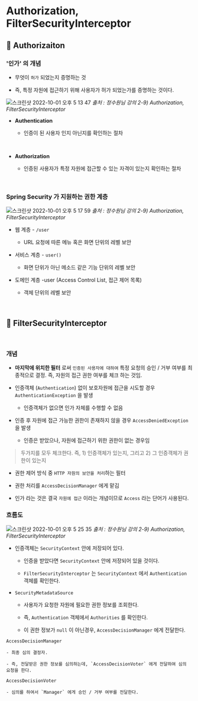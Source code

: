 # Authorization, FilterSecurityInterceptor


## 🍎 Authorizaiton

### '인가' 의 개념

- 무엇이 `허가` 되었는지 증명하는 것

- 즉, 특정 자원에 접근하기 위해 사용자가 허가 되었는가를 증명하는 것이다.

![스크린샷 2022-10-01 오후 5 13 47](https://user-images.githubusercontent.com/74750901/193401504-580baf7d-a3d6-4411-9fd5-bce6b6ac415f.png)
<i>출처 : 정수원님 강의 2-9) Authorization, FilterSecurityInterceptor </i>

- <strong>Authentication</strong>

    - 인증이 된 사용자 인지 아닌지를 확인하는 절차

<br>

- <strong>Authorization</strong>

    - 인증된 사용자가 특정 자원에 접근할 수 있는 자격이 있는지 확인하는 절차

<br>

### Spring Security 가 지원하는 권한 계층

![스크린샷 2022-10-01 오후 5 17 59](https://user-images.githubusercontent.com/74750901/193401510-a34e8327-75c2-4f11-9c54-fdb4dc77535b.png)
<i>출처 : 정수원님 강의 2-9) Authorization, FilterSecurityInterceptor </i>

- 웹 계층 - `/user`

    - URL 요청에 따른 메뉴 혹은 화면 단위의 레벨 보안

- 서비스 계층 - `user()`

    - 화면 단위가 아닌 메소드 같은 기능 단위의 레벨 보안


- 도메인 계층 -user (Access Control List, 접근 제어 목록) 

    - 객체 단위의 레벨 보안

<br>
 
## 🍉 FilterSecurityInterceptor

<br>

### 개념

- <b>마지막에 위치한 필터</b> 로써 `인증된 사용자에 대하여` 특정 요청의 승인 / 거부 여부를 최종적으로 결정. 즉, 자원의 접근 권한 여부를 체크 하는 것임.

- 인증객체 (`Authentication`) 없이 보호자원에 접근을 시도할 경우 `AuthenticationException` 을 발생

    - 인증객체가 없으면 인가 자체를 수행할 수 없음

- 인증 후 자원에 접근 가능한 권한이 존재하지 않을 경우 `AccessDeniedException` 을 발생

    - 인증은 받았으나, 자원에 접근하기 위한 권한이 없는 경우임

> 두가지를 모두 체크한다. 즉, 1) 인증객체가 있는지, 그리고 2) 그 인증객체가 권한이 있는지

- 권한 제어 방식 중 ``HTTP 자원의 보안을 처리``하는 필터

- 권한 처리를 `AccessDecisionManager` 에게 맡김

* 인가 라는 것은 결국 `자원에 접근` 이라는 개념이므로 `Access` 라는 단어가 사용된다.


### 흐름도

![스크린샷 2022-10-01 오후 5 25 35](https://user-images.githubusercontent.com/74750901/193401519-4417b5db-80b7-4a28-8eba-dc8e52dbc135.png)
<i>출처 : 정수원님 강의 2-9) Authorization, FilterSecurityInterceptor </i>

- 인증객체는 `SecurityContext` 안에 저장되어 있다.

    - 인증을 받았다면 `SecurityContext` 안에 저장되어 있을 것이다. 

    - `FilterSecurityInterceptor` 는 `SecurityContext` 에서 `Authentication` 객체를 확인한다. 

- `SecurityMetadataSource`

    - 사용자가 요청한 자원에 필요한 권한 정보를 조회한다.

    - 즉, `Authentication` 객체에서 `Authorities` 를 확인한다. 

    - 이 권한 정보가 `null` 이 아닌경우, `AccessDecisionManager` 에게 전달한다.

`AccessDecisionManager`

    - 최종 심의 결정자.

    - 즉, 전달받은 권한 정보를 심의하는데, `AccessDecisionVoter` 에게 전달하여 심의 요청을 한다.

`AccessDecisionVoter`

    - 심의를 하여서 `Manager` 에게 승인 / 거부 여부를 전달한다. 


